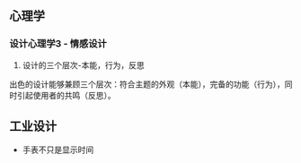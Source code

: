 ## 心理学
### 设计心理学3 - 情感设计
1. 设计的三个层次-本能，行为，反思

出色的设计能够兼顾三个层次：符合主题的外观（本能），完备的功能（行为），同时引起使用者的共鸣（反思）。



## 工业设计
* 手表不只是显示时间


